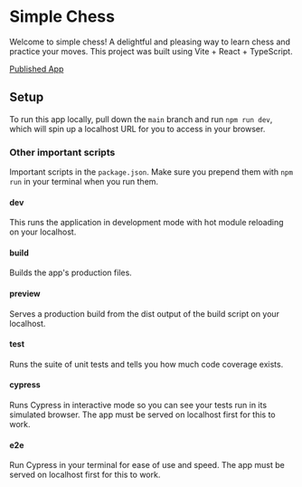 # Simple Chess

Welcome to simple chess! A delightful and pleasing way to learn chess and practice your moves. This project was built using Vite + React + TypeScript.

[Published App](https://rococo-bavarois-680f44.netlify.app/)

## Setup

To run this app locally, pull down the `main` branch and run `npm run dev`, which will spin up a localhost URL for you to access in your browser.

### Other important scripts

Important scripts in the `package.json`. Make sure you prepend them with `npm run` in your terminal when you run them.

#### dev

This runs the application in development mode with hot module reloading on your localhost.

#### build

Builds the app's production files.

#### preview

Serves a production build from the dist output of the build script on your localhost.

#### test

Runs the suite of unit tests and tells you how much code coverage exists.

#### cypress

Runs Cypress in interactive mode so you can see your tests run in its simulated browser. The app must be served on localhost first for this to work.

#### e2e

Run Cypress in your terminal for ease of use and speed. The app must be served on localhost first for this to work.
